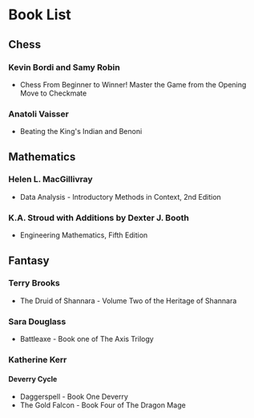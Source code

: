# Book List

## Chess

### Kevin Bordi and Samy Robin

- Chess From Beginner to Winner! Master the Game from the Opening Move to Checkmate

### Anatoli Vaisser

- Beating the King's Indian and Benoni

## Mathematics

### Helen L. MacGillivray

- Data Analysis - Introductory Methods in Context, 2nd Edition

### K.A. Stroud with Additions by Dexter J. Booth

- Engineering Mathematics, Fifth Edition

## Fantasy

### Terry Brooks

- The Druid of Shannara - Volume Two of the Heritage of Shannara

### Sara Douglass

- Battleaxe - Book one of The Axis Trilogy

### Katherine Kerr

#### Deverry Cycle

- Daggerspell - Book One Deverry
- The Gold Falcon - Book Four of The Dragon Mage
